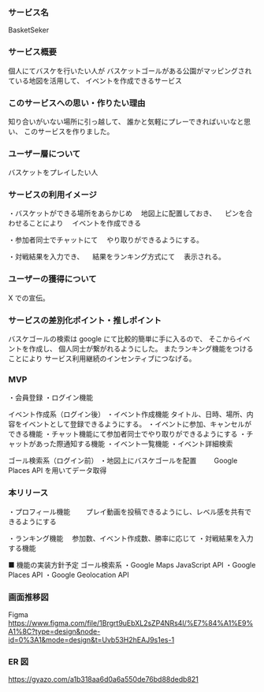 ### サービス名

BasketSeker

### サービス概要

個人にてバスケを行いたい人が
バスケットゴールがある公園がマッピングされている地図を活用して、
イベントを作成できるサービス

### このサービスへの思い・作りたい理由

知り合いがいない場所に引っ越して、
誰かと気軽にプレーできればいいなと思い、
このサービスを作りました。

### ユーザー層について

バスケットをプレイしたい人

### サービスの利用イメージ

・バスケットができる場所をあらかじめ
　地図上に配置しておき、
　ピンを合わせることにより
　イベントを作成できる

・参加者同士でチャットにて
　やり取りができるようにする。

・対戦結果を入力でき、
　結果をランキング方式にて
　表示される。

### ユーザーの獲得について

X での宣伝。

### サービスの差別化ポイント・推しポイント

バスケゴールの検索は google にて比較的簡単に手に入るので、
そこからイベントを作成し、
個人同士が繋がれるようにした。
またランキング機能をつけることにより
サービス利用継続のインセンティブにつなげる。

### MVP

・会員登録
・ログイン機能

イベント作成系（ログイン後）
・イベント作成機能
タイトル、日時、場所、内容をイベントとして登録できるようにする。
・イベントに参加、キャンセルができる機能
・チャット機能にて参加者同士でやり取りができるようにする
・チャットがあった際通知する機能
・イベント一覧機能
・イベント詳細検索

ゴール検索系（ログイン前）
・地図上にバスケゴールを配置
　　 Google Places API を用いてデータ取得

### 本リリース

・プロフィール機能
　　プレイ動画を投稿できるようにし、レベル感を共有できるようにする

・ランキング機能
　参加数、イベント作成数、勝率に応じて
・対戦結果を入力する機能

■ 機能の実装方針予定
ゴール検索系
・Google Maps JavaScript API
・Google Places API
・Google Geolocation API

### 画面推移図

Figma
https://www.figma.com/file/1Brgrt9uEbXL2sZP4NRs4I/%E7%84%A1%E9%A1%8C?type=design&node-id=0%3A1&mode=design&t=Uvb53H2hEAJ9s1es-1

### ER 図

https://gyazo.com/a1b318aa6d0a6a550de76bd88dedb821
